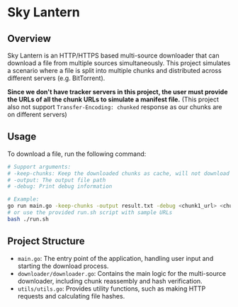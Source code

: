 # Sky Lantern

## Overview

Sky Lantern is an HTTP/HTTPS based multi-source downloader that can download a file from multiple sources simultaneously.
This project simulates a scenario where a file is split into multiple chunks and distributed across different servers (e.g. BitTorrent).

**Since we don't have tracker servers in this project, the user must provide the URLs of all the chunk URLs to simulate a manifest file.**
(This project also not support `Transfer-Encoding: chunked` response as our chunks are on different servers)

## Usage

To download a file, run the following command:

```bash
# Support arguments:
# -keep-chunks: Keep the downloaded chunks as cache, will not download the same chunk again.
# -output: The output file path
# -debug: Print debug information

# Example:
go run main.go -keep-chunks -output result.txt -debug <chunk1_url> <chunk2_url> <chunk3_url> ...
# or use the provided run.sh script with sample URLs
bash ./run.sh
```

## Project Structure

- `main.go`: The entry point of the application, handling user input and starting the download process.
- `downloader/downloader.go`: Contains the main logic for the multi-source downloader, including chunk reassembly and hash verification.
- `utils/utils.go`: Provides utility functions, such as making HTTP requests and calculating file hashes.
